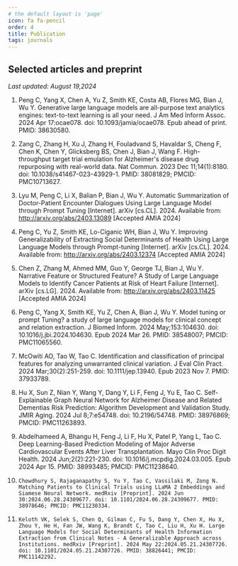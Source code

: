 ```yaml
---
# the default layout is 'page'
icon: fa fa-pencil
order: 4
title: Publication
tags: journals
---
```


## Selected articles and preprint

*Last updated:  August 19,2024*

1.	Peng C, Yang X, Chen A, Yu Z, Smith KE, Costa AB, Flores MG, Bian J, Wu Y. Generative large language models are all-purpose text analytics engines: text-to-text learning is all your need. J Am Med Inform Assoc. 2024 Apr 17:ocae078. doi: 10.1093/jamia/ocae078. Epub ahead of print. PMID: 38630580.
 
2.	Zang C, Zhang H, Xu J, Zhang H, Fouladvand S, Havaldar S, Cheng F, Chen K, Chen Y, Glicksberg BS, Chen J, Bian J, Wang F. High-throughput target trial emulation for Alzheimer's disease drug repurposing with real-world data. Nat Commun. 2023 Dec 11;14(1):8180. doi: 10.1038/s41467-023-43929-1. PMID: 38081829; PMCID: PMC10713627.
 
 
3.	Lyu M, Peng C, Li X, Balian P, Bian J, Wu Y. Automatic Summarization of Doctor-Patient Encounter Dialogues Using Large Language Model through Prompt Tuning [Internet]. arXiv [cs.CL]. 2024. Available from: http://arxiv.org/abs/2403.13089 [Accepted AMIA 2024]
 
4.	Peng C, Yu Z, Smith KE, Lo-Ciganic WH, Bian J, Wu Y. Improving Generalizability of Extracting Social Determinants of Health Using Large Language Models through Prompt-tuning [Internet]. arXiv [cs.CL]. 2024. Available from: http://arxiv.org/abs/2403.12374 [Accepted AMIA 2024]
 
 
5.	Chen Z, Zhang M, Ahmed MM, Guo Y, George TJ, Bian J, Wu Y. Narrative Feature or Structured Feature? A Study of Large Language Models to Identify Cancer Patients at Risk of Heart Failure [Internet]. arXiv [cs.LG]. 2024. Available from: http://arxiv.org/abs/2403.11425 [Accepted AMIA 2024]
 
6.	Peng C, Yang X, Smith KE, Yu Z, Chen A, Bian J, Wu Y. Model tuning or prompt Tuning? a study of large language models for clinical concept and relation extraction. J Biomed Inform. 2024 May;153:104630. doi: 10.1016/j.jbi.2024.104630. Epub 2024 Mar 26. PMID: 38548007; PMCID: PMC11065560.

7. 	McOwiti AO, Tao W, Tao C. Identification and classification of principal features for analyzing unwarranted clinical variation. J Eval Clin Pract. 2024 Mar;30(2):251-259. doi: 10.1111/jep.13940. Epub 2023 Nov 7. PMID: 37933789.

8. 	Hu X, Sun Z, Nian Y, Wang Y, Dang Y, Li F, Feng J, Yu E, Tao C. Self-Explainable Graph Neural Network for Alzheimer Disease and Related Dementias Risk Prediction: Algorithm Development and Validation Study. JMIR Aging. 2024 Jul 8;7:e54748. doi: 10.2196/54748. PMID: 38976869; PMCID: PMC11263893.

9. 	Abdelhameed A, Bhangu H, Feng J, Li F, Hu X, Patel P, Yang L, Tao C. Deep Learning-Based Prediction Modeling of Major Adverse Cardiovascular Events After Liver Transplantation. Mayo Clin Proc Digit Health. 2024 Jun;2(2):221-230. doi: 10.1016/j.mcpdig.2024.03.005. Epub 2024 Apr 15. PMID: 38993485; PMCID: PMC11238640.

10. 	Chowdhury S, Rajaganapathy S, Yu Y, Tao C, Vassilaki M, Zong N. Matching Patients to Clinical Trials using LLaMA 2 Embeddings and Siamese Neural Network. medRxiv [Preprint]. 2024 Jun 30:2024.06.28.24309677. doi: 10.1101/2024.06.28.24309677. PMID: 38978646; PMCID: PMC11230334.

11. 	Keloth VK, Selek S, Chen Q, Gilman C, Fu S, Dang Y, Chen X, Hu X, Zhou Y, He H, Fan JW, Wang K, Brandt C, Tao C, Liu H, Xu H. Large Language Models for Social Determinants of Health Information Extraction from Clinical Notes - A Generalizable Approach across Institutions. medRxiv [Preprint]. 2024 May 22:2024.05.21.24307726. doi: 10.1101/2024.05.21.24307726. PMID: 38826441; PMCID: PMC11142292.

